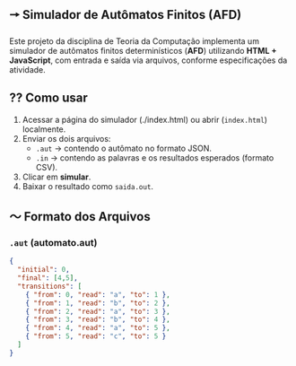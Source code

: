 
## 🠖 Simulador de Autômatos Finitos (AFD)
Este projeto da disciplina de Teoria da Computação implementa um simulador de autômatos finitos determinísticos (**AFD**) utilizando **HTML + JavaScript**, com entrada e saída via arquivos, conforme especificações da atividade.


## ⁇ Como usar
1. Acessar a página do simulador (./index.html) ou abrir (`index.html`) localmente.
2. Enviar os dois arquivos:
   - `.aut` → contendo o autômato no formato JSON.
   - `.in` → contendo as palavras e os resultados esperados (formato CSV).
3. Clicar em **simular**.
4. Baixar o resultado como `saida.out`.


## ～ Formato dos Arquivos

### `.aut` (automato.aut)
```json
{
  "initial": 0,
  "final": [4,5],
  "transitions": [
    { "from": 0, "read": "a", "to": 1 },
    { "from": 1, "read": "b", "to": 2 },
    { "from": 2, "read": "a", "to": 3 },
    { "from": 3, "read": "b", "to": 4 },
    { "from": 4, "read": "a", "to": 5 },
    { "from": 5, "read": "c", "to": 5 }
  ]
}

